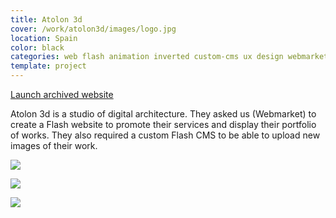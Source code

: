 ```yaml
---
title: Atolon 3d
cover: /work/atolon3d/images/logo.jpg
location: Spain
color: black
categories: web flash animation inverted custom-cms ux design webmarket mysql php
template: project
---
```


<p class="align-center">
<a class="btn external" role="button" href="http://work.joanmira.com/webs/atolon3d/" target="_blank">Launch archived website</a>
</p>

Atolon 3d is a studio of digital architecture. They asked us (Webmarket) to create a Flash website to promote their services and display their portfolio of works. They also required a custom Flash CMS to be able to upload new images of their work.

![](/work/atolon3d/images/1.png)

![](/work/atolon3d/images/2.jpg)

![](/work/atolon3d/images/3.jpg)
